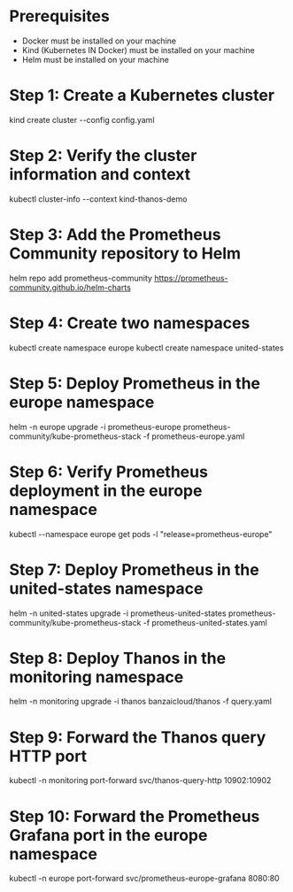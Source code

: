 
# Prerequisites

- Docker must be installed on your machine
- Kind (Kubernetes IN Docker) must be installed on your machine
- Helm must be installed on your machine

# Step 1: Create a Kubernetes cluster
kind create cluster --config config.yaml

# Step 2: Verify the cluster information and context
kubectl cluster-info --context kind-thanos-demo

# Step 3: Add the Prometheus Community repository to Helm
helm repo add prometheus-community https://prometheus-community.github.io/helm-charts

# Step 4: Create two namespaces
kubectl create namespace europe
kubectl create namespace united-states

# Step 5: Deploy Prometheus in the europe namespace
helm -n europe upgrade -i prometheus-europe prometheus-community/kube-prometheus-stack -f prometheus-europe.yaml

# Step 6: Verify Prometheus deployment in the europe namespace
kubectl --namespace europe get pods -l "release=prometheus-europe"

# Step 7: Deploy Prometheus in the united-states namespace
helm -n united-states upgrade -i prometheus-united-states prometheus-community/kube-prometheus-stack -f prometheus-united-states.yaml

# Step 8: Deploy Thanos in the monitoring namespace
helm -n monitoring upgrade -i thanos banzaicloud/thanos -f query.yaml

# Step 9: Forward the Thanos query HTTP port
kubectl -n monitoring port-forward svc/thanos-query-http 10902:10902

# Step 10: Forward the Prometheus Grafana port in the europe namespace
kubectl -n europe port-forward svc/prometheus-europe-grafana 8080:80
